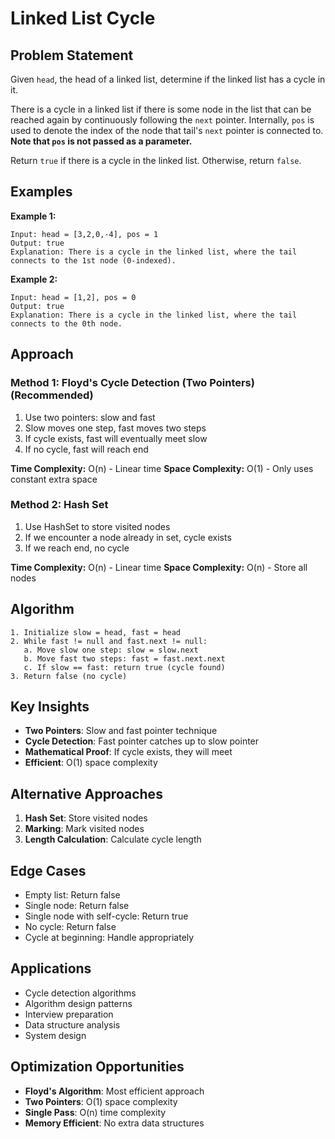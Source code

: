 # Linked List Cycle

## Problem Statement

Given `head`, the head of a linked list, determine if the linked list has a cycle in it.

There is a cycle in a linked list if there is some node in the list that can be reached again by continuously following the `next` pointer. Internally, `pos` is used to denote the index of the node that tail's `next` pointer is connected to. **Note that `pos` is not passed as a parameter.**

Return `true` if there is a cycle in the linked list. Otherwise, return `false`.

## Examples

**Example 1:**
```
Input: head = [3,2,0,-4], pos = 1
Output: true
Explanation: There is a cycle in the linked list, where the tail connects to the 1st node (0-indexed).
```

**Example 2:**
```
Input: head = [1,2], pos = 0
Output: true
Explanation: There is a cycle in the linked list, where the tail connects to the 0th node.
```

## Approach

### Method 1: Floyd's Cycle Detection (Two Pointers) (Recommended)
1. Use two pointers: slow and fast
2. Slow moves one step, fast moves two steps
3. If cycle exists, fast will eventually meet slow
4. If no cycle, fast will reach end

**Time Complexity:** O(n) - Linear time
**Space Complexity:** O(1) - Only uses constant extra space

### Method 2: Hash Set
1. Use HashSet to store visited nodes
2. If we encounter a node already in set, cycle exists
3. If we reach end, no cycle

**Time Complexity:** O(n) - Linear time
**Space Complexity:** O(n) - Store all nodes

## Algorithm

```
1. Initialize slow = head, fast = head
2. While fast != null and fast.next != null:
   a. Move slow one step: slow = slow.next
   b. Move fast two steps: fast = fast.next.next
   c. If slow == fast: return true (cycle found)
3. Return false (no cycle)
```

## Key Insights

- **Two Pointers**: Slow and fast pointer technique
- **Cycle Detection**: Fast pointer catches up to slow pointer
- **Mathematical Proof**: If cycle exists, they will meet
- **Efficient**: O(1) space complexity

## Alternative Approaches

1. **Hash Set**: Store visited nodes
2. **Marking**: Mark visited nodes
3. **Length Calculation**: Calculate cycle length

## Edge Cases

- Empty list: Return false
- Single node: Return false
- Single node with self-cycle: Return true
- No cycle: Return false
- Cycle at beginning: Handle appropriately

## Applications

- Cycle detection algorithms
- Algorithm design patterns
- Interview preparation
- Data structure analysis
- System design

## Optimization Opportunities

- **Floyd's Algorithm**: Most efficient approach
- **Two Pointers**: O(1) space complexity
- **Single Pass**: O(n) time complexity
- **Memory Efficient**: No extra data structures
